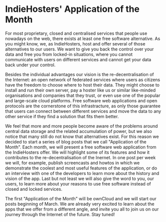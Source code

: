 # IndieHosters' Application of the Month

For most proprietary, closed and centralised services that people use nowadays
on the web, there exists at least one free software alternative. As you might
know, we, as IndieHosters, host and offer several of those alternatives to our
users. We want to give you back the control over your data and free you from
locked-in situations, where you cannot communicate with users on different
services and cannot get your data back under your control.

Besides the individual advantages our vision is the re-decentralisation of the
Internet: an open network of federated services where users as citizens have the
freedom to choose where to host their data. They might choose to install and run
their own server, pay a hoster like us or similar like-minded organisations and
companies that they trust, or even use one of the popular and large-scale cloud
platforms. Free software web applications and open protocols are the cornerstone
of this infrastracture, as only those guarantee that users can connect between
different services and move the data to any other service if they find a
solution that fits them better.

We feel that more and more people become aware of the problems around central data
storage and the related accumulation of power, but we also notice that many
still do not know that alternatives exist. For this reason we decided to start
a series of blog posts that we call "Application of the Month". Each month, we
will present a free software web application from the IndieHosters offer. We
will highlight some of its features and how it contributes to the
re-decentralisation of the Inernet. In one post per week we will, for example,
publish screencasts and howtos in which we demonstrate the coolest and most
useful features of the application, or do an interview with one of the
developers to learn more about the history and vision of the app. Last but not
least we will also give the word to you, our users, to learn more about your
reasons to use free software instead of closed and locked services.

The first "Application of the Month" will be ownCloud and we will start our posts
beginning of March. We are already very excited to learn about the apps that we
offer from a different angle, and invite you all to join us on our journey
through the Internet of the future. Stay tuned!
